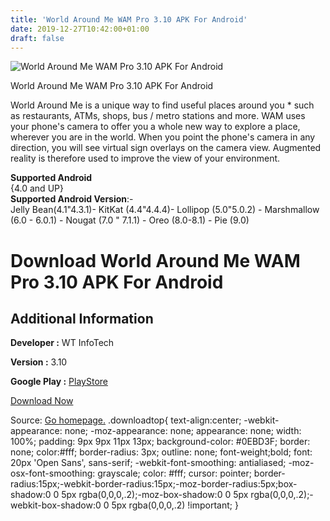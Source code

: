 ```yaml
---
title: 'World Around Me WAM Pro 3.10 APK For Android'
date: 2019-12-27T10:42:00+01:00
draft: false
---
```


![World Around Me WAM Pro 3.10 APK For Android](https://i0.wp.com/apkhome.net/wp-content/uploads/2019/11/World-Around-Me-WAM-Pro-3.10.png "World Around Me WAM Pro 3.10 APK For Android")

  

World Around Me WAM Pro 3.10 APK For Android

World Around Me is a unique way to find useful places around you \* such as restaurants, ATMs, shops, bus / metro stations and more. WAM uses your phone's camera to offer you a whole new way to explore a place, wherever you are in the world. When you point the phone's camera in any direction, you will see virtual sign overlays on the camera view. Augmented reality is therefore used to improve the view of your environment.

**Supported Android**  
{4.0 and UP}  
**Supported Android Version**:-  
Jelly Bean(4.1"4.3.1)- KitKat (4.4"4.4.4)- Lollipop (5.0"5.0.2) - Marshmallow (6.0 - 6.0.1) - Nougat (7.0 " 7.1.1) - Oreo (8.0-8.1) - Pie (9.0)

Download World Around Me WAM Pro 3.10 APK For Android
=====================================================

Additional Information
----------------------

**Developer :** WT InfoTech

**Version :** 3.10

**Google Play :** [PlayStore](https://play.google.com/store/apps/details?id=app.WTInfoTech.WorldAroundMe&hl=en)

  

[Download Now](https://store4app.co/post/world-around-me-wam-pro-3-10-apk-for-android_1574173643)

  
Source: [Go homepage.](https://store4app.co/post/world-around-me-wam-pro-3-10-apk-for-android_1574173643) .downloadtop{ text-align:center; -webkit-appearance: none; -moz-appearance: none; appearance: none; width: 100%; padding: 9px 9px 11px 13px; background-color: #0EBD3F; border: none; color:#fff; border-radius: 3px; outline: none; font-weight;bold; font: 20px 'Open Sans', sans-serif; -webkit-font-smoothing: antialiased; -moz-osx-font-smoothing: grayscale; color: #fff; cursor: pointer; border-radius:15px;-webkit-border-radius:15px;-moz-border-radius:5px;box-shadow:0 0 5px rgba(0,0,0,.2);-moz-box-shadow:0 0 5px rgba(0,0,0,.2);-webkit-box-shadow:0 0 5px rgba(0,0,0,.2) !important; }